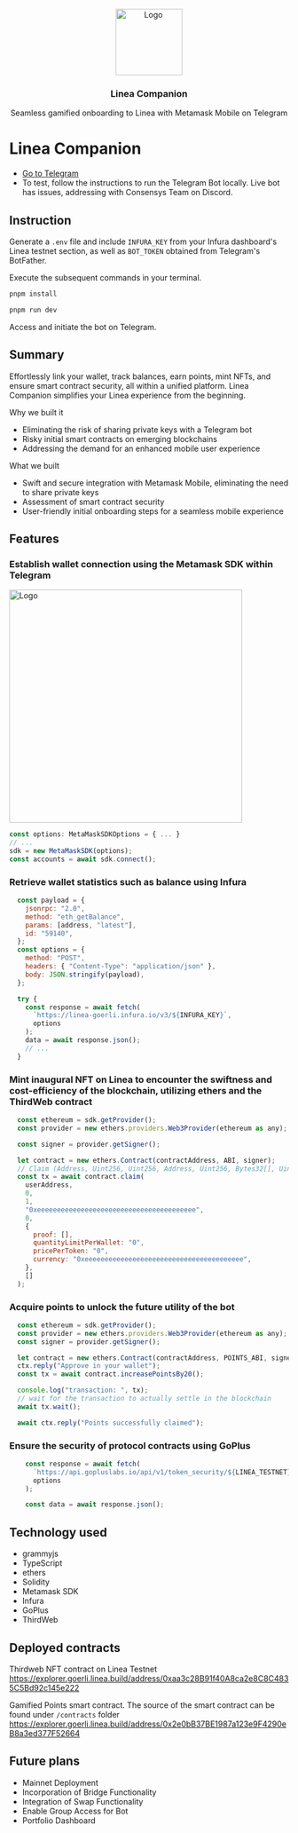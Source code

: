 <br />
<div align="center">
  <a href="https://github.com/aeither/azuro-telegram-bot">
    <img src="https://github.com/aeither/linea-companion/assets/36173828/f2a8e5f6-da3c-49d6-908a-2c2706dddc19" alt="Logo" width="120" >
  </a>

<h3 align="center">Linea Companion</h3>
  <p align="center">
    Seamless gamified onboarding to Linea with Metamask Mobile on Telegram
    <br />
  </p>
</div>

# Linea Companion

- [Go to Telegram](https://t.me/LineaCompanionBot)
- To test, follow the instructions to run the Telegram Bot locally. Live bot has issues, addressing with Consensys Team on Discord.

## Instruction

Generate a `.env` file and include `INFURA_KEY` from your Infura dashboard's Linea testnet section, as well as `BOT_TOKEN` obtained from Telegram's BotFather.

Execute the subsequent commands in your terminal.

```bash
pnpm install
```

```bash
pnpm run dev
```

Access and initiate the bot on Telegram.

## Summary

Effortlessly link your wallet, track balances, earn points, mint NFTs, and ensure smart contract security, all within a unified platform. Linea Companion simplifies your Linea experience from the beginning.

Why we built it
- Eliminating the risk of sharing private keys with a Telegram bot
- Risky initial smart contracts on emerging blockchains
- Addressing the demand for an enhanced mobile user experience

What we built
- Swift and secure integration with Metamask Mobile, eliminating the need to share private keys
- Assessment of smart contract security
- User-friendly initial onboarding steps for a seamless mobile experience

## Features

### Establish wallet connection using the Metamask SDK within Telegram

<img src="https://github.com/aeither/linea-companion/assets/36173828/a23e80dd-2b53-4bec-a9c0-7b464ed4ddfb" alt="Logo" width="420" >

```jsx
const options: MetaMaskSDKOptions = { ... }
// ...
sdk = new MetaMaskSDK(options);
const accounts = await sdk.connect();
```

### Retrieve wallet statistics such as balance using Infura

```jsx
  const payload = {
    jsonrpc: "2.0",
    method: "eth_getBalance",
    params: [address, "latest"],
    id: "59140",
  };
  const options = {
    method: "POST",
    headers: { "Content-Type": "application/json" },
    body: JSON.stringify(payload),
  };

  try {
    const response = await fetch(
      `https://linea-goerli.infura.io/v3/${INFURA_KEY}`,
      options
    );
    data = await response.json();
    // ...
  }
```

### Mint inaugural NFT on Linea to encounter the swiftness and cost-efficiency of the blockchain, utilizing ethers and the ThirdWeb contract

```jsx
  const ethereum = sdk.getProvider();
  const provider = new ethers.providers.Web3Provider(ethereum as any);

  const signer = provider.getSigner();

  let contract = new ethers.Contract(contractAddress, ABI, signer);
  // Claim (Address, Uint256, Uint256, Address, Uint256, Bytes32[], Uint256, Uint256, Address, Bytes)
  const tx = await contract.claim(
    userAddress,
    0,
    1,
    "0xeeeeeeeeeeeeeeeeeeeeeeeeeeeeeeeeeeeeeeee",
    0,
    {
      proof: [],
      quantityLimitPerWallet: "0",
      pricePerToken: "0",
      currency: "0xeeeeeeeeeeeeeeeeeeeeeeeeeeeeeeeeeeeeeeee",
    },
    []
  );
```

### Acquire points to unlock the future utility of the bot

```jsx
  const ethereum = sdk.getProvider();
  const provider = new ethers.providers.Web3Provider(ethereum as any);
  const signer = provider.getSigner();

  let contract = new ethers.Contract(contractAddress, POINTS_ABI, signer);
  ctx.reply("Approve in your wallet");
  const tx = await contract.increasePointsBy20();

  console.log("transaction: ", tx);
  // wait for the transaction to actually settle in the blockchain
  await tx.wait();

  await ctx.reply("Points successfully claimed");
```

### Ensure the security of protocol contracts using GoPlus

```jsx
    const response = await fetch(
      `https://api.gopluslabs.io/api/v1/token_security/${LINEA_TESTNET}?contract_addresses=${message.text}`,
      options
    );

    const data = await response.json();
```

## Technology used

- grammyjs
- TypeScript
- ethers
- Solidity
- Metamask SDK
- Infura
- GoPlus
- ThirdWeb

## Deployed contracts

Thirdweb NFT contract on Linea Testnet
https://explorer.goerli.linea.build/address/0xaa3c28B91f40A8ca2e8C8C4835C5Bd92c145e222

Gamified Points smart contract. The source of the smart contract can be found under `/contracts` folder
https://explorer.goerli.linea.build/address/0x2e0bB37BE1987a123e9F4290eB8a3ed377F52664

## Future plans

- Mainnet Deployment
- Incorporation of Bridge Functionality
- Integration of Swap Functionality
- Enable Group Access for Bot
- Portfolio Dashboard


